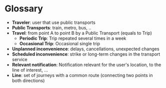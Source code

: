 # Glossary

* **Traveler**: user that use public transports
* **Public Transports**: train, metro, bus, ..
* **Travel**: from point A to point B by a Public Transport (equals to Trip)
	* **Periodic Trip**: Trip repeated several times in a week
	* **Occasional Trip**: Occasional single trip
* **Unplanned inconvenience**: delays, cancellations, unexpected changes
* **Scheduled inconvenience**: strike or long-term changes in the transport service
* **Relevant notification**: Notification relevant for the user's location, to the line of interest, ...
* **Line**: set of journeys with a common route (connecting two points in both directions)
